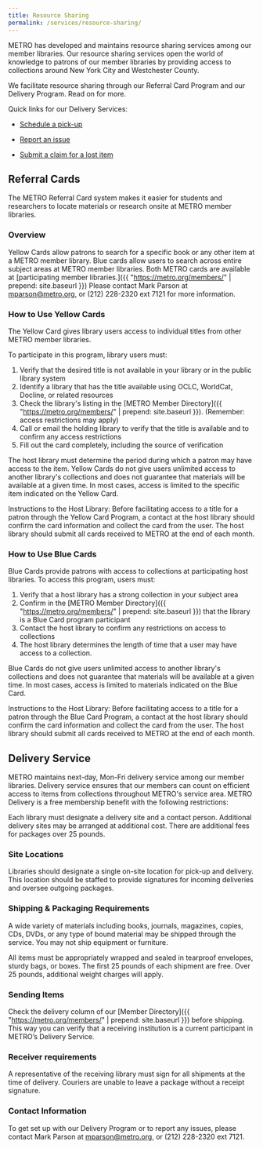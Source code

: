 ```yaml
---
title: Resource Sharing
permalink: /services/resource-sharing/
---
```



METRO has developed and maintains resource sharing services among our member libraries. Our resource sharing services open the world of knowledge to patrons of our member libraries by providing access to collections around New York City and Westchester County.

We facilitate resource sharing through our Referral Card Program and our Delivery Program. Read on for more.

Quick links for our Delivery Services:

* [Schedule a pick-up](https://order.deluxedelivery.com/login.aspx)

* [Report an issue](https://docs.google.com/forms/d/15S1FoeEHWEKjeM2mz9HRb_393NFeucDaMJoCIGgTweI/viewform?edit_requested=true)

* [Submit a claim for a lost item](https://docs.google.com/forms/d/e/1FAIpQLSccaa0esq4won1z4sVGBaW6lMO-QQal1dNd7DvHn7jOazXWFw/viewform?usp=sf_link)


## Referral Cards
The METRO Referral Card system makes it easier for students and researchers to locate materials or research onsite at METRO member libraries.

### Overview
Yellow Cards allow patrons to search for a specific book or any other item at a METRO member library. Blue cards allow users to search across entire subject areas at METRO member libraries. Both METRO cards are available at [participating member libraries.]({{ "https://metro.org/members/" | prepend: site.baseurl }}) Please contact Mark Parson at [mparson@metro.org](mailto:mparson@metro.org), or (212) 228-2320 ext 7121 for more information.  

### How to Use Yellow Cards
The Yellow Card gives library users access to individual titles from other METRO member libraries. 

To participate in this program, library users must:


  1. Verify that the desired title is not available in your library or in the public library system
  2. Identify a library that has the title available using OCLC, WorldCat, Docline, or related resources
  3. Check the library's listing in the [METRO Member Directory]({{ "https://metro.org/members/" | prepend: site.baseurl }}).
  (Remember: access restrictions may apply)
  4. Call or email the holding library to verify that the title is available and to confirm any access restrictions
  5. Fill out the card completely, including the source of verification


The host library must determine the period during which a patron may have access to the item.
Yellow Cards do not give users unlimited access to another library's collections and does not guarantee that materials will be available at a given time. In most cases, access is limited to the specific item indicated on the Yellow Card.

Instructions to the Host Library: Before facilitating access to a title for a patron through the Yellow Card Program, a contact at the host library should confirm the card information and collect the card from the user. The host library should submit all cards received to METRO at the end of each month.
 
### How to Use Blue Cards
Blue Cards provide patrons with access to collections at participating host libraries. To access this program, users must:

1. Verify that a host library has a strong collection in your subject area
2. Confirm in the [METRO Member Directory]({{ "https://metro.org/members/" | prepend: site.baseurl }}) that the library is a
Blue Card program participant
3. Contact the host library to confirm any restrictions on access to collections
4. The host library determines the length of time that a user may have access to a collection.

Blue Cards do not give users unlimited access to another library's collections and does not guarantee that materials will be available at a given time. In most cases, access is limited to materials indicated on the Blue Card.

Instructions to the Host Library: Before facilitating access to a title for a patron through the Blue Card Program, a contact at the host library should confirm the card information and collect the card from the user. The host library should submit all cards received to METRO at the end of each month.
 
## Delivery Service
METRO maintains next-day, Mon-Fri delivery service among our member libraries. Delivery service ensures that our members can count on
efficient access to items from collections throughout METRO's service area. METRO Delivery is a free membership benefit with the
following restrictions:

Each library must designate a delivery site and a contact person. Additional delivery sites may be arranged at additional cost. There are additional fees for packages over 25 pounds. 

### Site Locations 
Libraries should designate a single on-site location for pick-up and delivery. This location should be staffed to provide signatures for
incoming deliveries and oversee outgoing packages.

### Shipping & Packaging Requirements
A wide variety of materials including books, journals, magazines, copies, CDs, DVDs, or any type of bound material may be shipped through the service. You may not ship equipment or furniture. 

All items must be appropriately wrapped and sealed in tearproof envelopes, sturdy bags, or boxes. The first 25 pounds of each shipment are free. Over 25 pounds, additional weight charges will apply.

### Sending Items
Check the delivery column of our [Member Directory]({{ "https://metro.org/members/" | prepend: site.baseurl }}) before shipping. This way you can verify that a receiving institution is a current participant in METRO’s Delivery Service.

### Receiver requirements
A representative of the receiving library must sign for all shipments at the time of delivery. Couriers are unable to leave a package without a receipt signature. 

### Contact Information
To get set up with our Delivery Program or to report any issues, please contact Mark Parson at [mparson@metro.org](mailto:mparson@metro.org), or (212) 228-2320 ext 7121.
